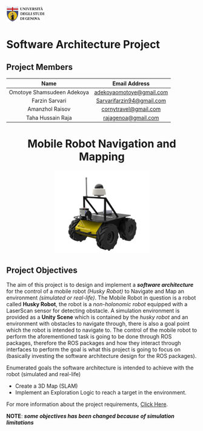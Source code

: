 <a href="https://unige.it/en/">
<img src="images/unige.png" width="20%" height="20%" title="University of Genoa" alt="University of Genoa" >

</a>

# Software Architecture Project

## Project Members

|            Name            |       Email Address       |
| :------------------------: | :-----------------------: |
| Omotoye Shamsudeen Adekoya | adekoyaomotoye@gmail.com  |
|       Farzin Sarvari       | Sarvarifarzin94@gmail.com |
|      Amanzhol Raisov       |   cornytravel@gmail.com   |
|     Taha Hussain Raja      |    rajagenoa@gmail.com    |

<div align="center">
<h1>  Mobile Robot Navigation and Mapping </h1>
<img src="images/husky.jpg" width="50%" height="50%" title="Husky Robot equipped with Lidar" alt="Husky Robot equipped with Lidar" >

</div>

## Project Objectives

The aim of this project is to design and implement a **_software architecture_** for the control of a mobile robot _(Husky Robot)_ to Navigate and Map an environment _(simulated or real-life)_. The Mobile Robot in question is a robot called **Husky Robot**, the robot is a _non-holonomic robot_ equipped with a LaserScan sensor for detecting obstacle. A simulation environment is provided as a **Unity Scene** which is contained by the _husky robot_ and an environment with obstacles to navigate through, there is also a goal point which the robot is intended to navigate to. The control of the mobile robot to perform the aforementioned task is going to be done through ROS packages, therefore the ROS packages and how they interact through interfaces to perform the goal is what this project is going to focus on (basically investing the software architecture design for the ROS packages).

Enumerated goals the software architecture is intended to achieve with the robot (simulated and real-life)

- Create a 3D Map (SLAM)
- Implement an Exploration Logic to reach a target in the environment.

For more information about the project requirements, [Click Here](Docs/SofAR-Assignments-2020-2021.pdf).

**NOTE**: **_some objectives has been changed because of simulation limitations_**
